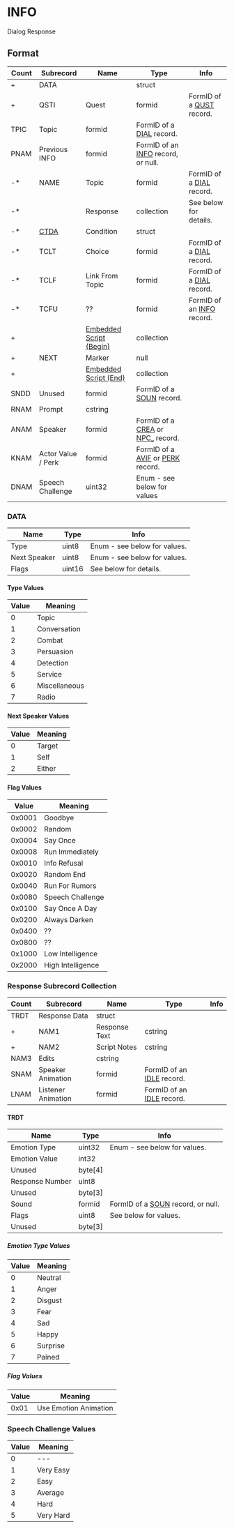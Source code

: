 INFO
====

Dialog Response

## Format

Count | Subrecord | Name | Type | Info
------|-------|------|------|-----
+ | DATA | | struct |
+ | QSTI | Quest | formid | FormID of a [QUST](QUST.md) record.
 | TPIC | Topic | formid | FormID of a [DIAL](DIAL.md) record.
 | PNAM | Previous INFO | formid | FormID of an [INFO](INFO.md) record, or null.
-* | NAME | Topic | formid | FormID of a [DIAL](DIAL.md) record.
-* | | Response | collection | See below for details.
-* | [CTDA](Subrecords/CTDA.md) | Condition | struct |
-* | TCLT | Choice | formid | FormID of a [DIAL](DIAL.md) record.
-* | TCLF | Link From Topic | formid | FormID of a [DIAL](DIAL.md) record.
-* | TCFU | ?? | formid | FormID of an [INFO](INFO.md) record.
+ | | [Embedded Script (Begin)](Subrecords/Script.md) | collection |
+ | NEXT | Marker | null |
+ | | [Embedded Script (End)](Subrecords/Script.md) | collection |
 | SNDD | Unused | formid | FormID of a [SOUN](SOUN.md) record.
 | RNAM | Prompt | cstring |
 | ANAM | Speaker | formid | FormID of a [CREA](CREA.md) or [NPC_](NPC_.md) record.
 | KNAM | Actor Value / Perk | formid | FormID of a [AVIF](AVIF.md) or [PERK](PERK.md) record.
 | DNAM | Speech Challenge | uint32 | Enum - see below for values

### DATA

Name | Type | Info
-----|------|-----
Type | uint8 | Enum - see below for values.
Next Speaker | uint8 | Enum - see below for values.
Flags | uint16 | See below for details.

#### Type Values

Value | Meaning
------|--------
0 | Topic
1 | Conversation
2 | Combat
3 | Persuasion
4 | Detection
5 | Service
6 | Miscellaneous
7 | Radio

#### Next Speaker Values

Value | Meaning
------|--------
0 | Target
1 | Self
2 | Either

#### Flag Values

Value | Meaning
------|--------
0x0001 | Goodbye
0x0002 | Random
0x0004 | Say Once
0x0008 | Run Immediately
0x0010 | Info Refusal
0x0020 | Random End
0x0040 | Run For Rumors
0x0080 | Speech Challenge
0x0100 | Say Once A Day
0x0200 | Always Darken
0x0400 | ??
0x0800 | ??
0x1000 | Low Intelligence
0x2000 | High Intelligence

### Response Subrecord Collection

Count | Subrecord | Name | Type | Info
------|-------|------|------|-----
 | TRDT | Response Data | struct |
+ | NAM1 | Response Text | cstring |
+ | NAM2 | Script Notes | cstring |
 | NAM3 | Edits | cstring |
 | SNAM | Speaker Animation | formid | FormID of an [IDLE](IDLE.md) record.
 | LNAM | Listener Animation | formid | FormID of an [IDLE](IDLE.md) record.

#### TRDT

Name | Type | Info
-----|------|-----
Emotion Type | uint32 | Enum - see below for values.
Emotion Value | int32 |
Unused | byte[4] |
Response Number | uint8 |
Unused | byte[3] |
Sound | formid | FormID of a [SOUN](SOUN.md) record, or null.
Flags | uint8 | See below for values.
Unused | byte[3] |

##### Emotion Type Values

Value | Meaning
------|--------
0 | Neutral
1 | Anger
2 | Disgust
3 | Fear
4 | Sad
5 | Happy
6 | Surprise
7 | Pained

##### Flag Values

Value | Meaning
------|--------
0x01 | Use Emotion Animation

### Speech Challenge Values

Value | Meaning
------|--------
0 | ---
1 | Very Easy
2 | Easy
3 | Average
4 | Hard
5 | Very Hard
